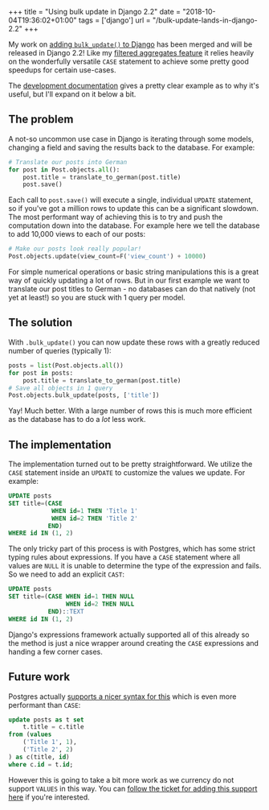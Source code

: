 +++
title = "Using bulk update in Django 2.2"
date = "2018-10-04T19:36:02+01:00"
tags = ['django']
url = "/bulk-update-lands-in-django-2.2"
+++

My work on [adding `bulk_update()` to Django](https://github.com/django/django/pull/9606) has
been merged and will be released in Django 2.2! Like my [filtered aggregates feature](/filtered-aggregates-lands-in-django-2.0/) 
it relies heavily on the wonderfully versatile `CASE` statement to achieve some pretty good speedups for certain use-cases.

The [development documentation](https://docs.djangoproject.com/en/dev/ref/models/querysets/#bulk-update) 
gives a pretty clear example as to why it's useful, but I'll expand on it below a bit.

## The problem

A not-so uncommon use case in Django is iterating through some models, changing a field and saving the results back to 
the database. For example:

```python
# Translate our posts into German
for post in Post.objects.all():
    post.title = translate_to_german(post.title)
    post.save()
```

Each call to `post.save()` will execute a single, individual `UPDATE` statement, so if you've got a million rows to update 
this can be a significant slowdown. The most performant way of achieving this is to try and push the computation down into
the database. For example here we tell the database to add 10,000 views to each of our posts:

```python
# Make our posts look really popular!
Post.objects.update(view_count=F('view_count') + 10000)
```

For simple numerical operations or basic string manipulations this is a great way of quickly updating a lot of rows. But 
in our first example we want to translate our post titles to German - no databases can do that natively (not yet at least!)
so you are stuck with 1 query per model.

## The solution

With `.bulk_update()` you can now update these rows with a greatly reduced number of queries (typically 1):

```python
posts = list(Post.objects.all())
for post in posts:
    post.title = translate_to_german(post.title)
# Save all objects in 1 query
Post.objects.bulk_update(posts, ['title'])
```

Yay! Much better. With a large number of rows this is much more efficient as the database has to do a *lot* less work.

## The implementation

The implementation turned out to be pretty straightforward. We utilize the `CASE` statement inside an `UPDATE` to customize 
the values we update. For example:

```sql
UPDATE posts
SET title=(CASE
            WHEN id=1 THEN 'Title 1'
            WHEN id=2 THEN 'Title 2'
           END)
WHERE id IN (1, 2)
```

The only tricky part of this process is with Postgres, which has some strict typing rules about expressions. If you have 
a `CASE` statement where all values are `NULL` it is unable to determine the type of the expression and fails. So we 
need to add an explicit `CAST`:

```sql
UPDATE posts
SET title=(CASE WHEN id=1 THEN NULL
                WHEN id=2 THEN NULL
           END)::TEXT
WHERE id IN (1, 2)
```

Django's expressions framework actually supported all of this already so the method is just a nice wrapper around 
creating the `CASE` expressions and handing a few corner cases.

## Future work

Postgres actually [supports a nicer syntax for this](https://stackoverflow.com/questions/18797608/update-multiple-rows-in-same-query-using-postgresql)
which is even more performant than `CASE`:

```sql
update posts as t set
    t.title = c.title
from (values
    ('Title 1', 1),
    ('Title 2', 2)  
) as c(title, id) 
where c.id = t.id;
```

However this is going to take a bit more work as we currency do not support `VALUES` in this way. You can 
[follow the ticket for adding this support here](https://code.djangoproject.com/ticket/29771#ticket) if you're interested.
